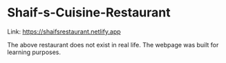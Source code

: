 # Shaif-s-Cuisine-Restaurant
Link: https://shaifsrestaurant.netlify.app

The above restaurant does not exist in real life. The webpage was built for learning purposes.
